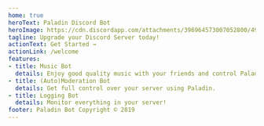 ```yaml
---
home: true
heroText: Paladin Discord Bot
heroImage: https://cdn.discordapp.com/attachments/396964573007052800/492135654919241739/PaladinMainAvatar.png
tagline: Upgrade your Discord Server today!
actionText: Get Started →
actionLink: /welcome
features:
- title: Music Bot
  details: Enjoy good quality music with your friends and control Paladin with reactions.
- title: (Auto)Moderation Bot
  details: Get full control over your server using Paladin.
- title: Logging Bot
  details: Monitor everything in your server!
footer: Paladin Bot Copyright © 2019
---
```

<CustomLayout/>
<PaladinStats/>
